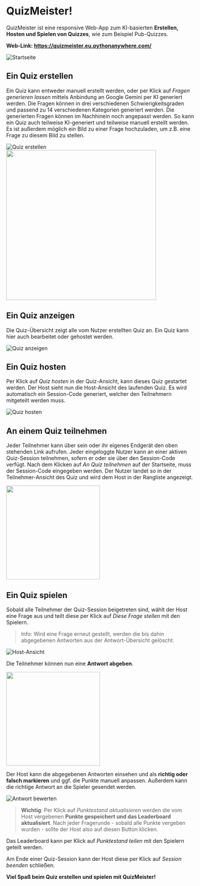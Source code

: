 # QuizMeister!

QuizMeister ist eine responsive Web-App zum KI-basierten **Erstellen, Hosten und Spielen von Quizzes**, wie zum Beispiel Pub-Quizzes.

**Web-Link: https://quizmeister.eu.pythonanywhere.com/**

![Startseite](/docu/home.png)

## Ein Quiz erstellen

Ein Quiz kann entweder manuell erstellt werden, oder per Klick auf _Fragen generieren lassen_ mittels Anbindung an Google Gemini per KI generiert werden. Die Fragen können in drei verschiedenen Schwierigkeitsgraden und passend zu 14 verschiedenen Kategorien generiert werden. Die generierten Fragen können im Nachhinein noch angepasst werden. So kann ein Quiz auch teilweise KI-generiert und teilweise manuell erstellt werden. Es ist außerdem möglich ein Bild zu einer Frage hochzuladen, um z.B. eine Frage zu diesem Bild zu stellen.

![Quiz erstellen](/docu/Quiz_erstellen.png)
<img src="/docu/Fragen_generieren.png" width="400">

## Ein Quiz anzeigen

Die Quiz-Übersicht zeigt alle vom Nutzer erstellten Quiz an. Ein Quiz kann hier auch bearbeitet oder gehostet werden.

![Quiz anzeigen](/docu/Quiz_anzeigen.png)

## Ein Quiz hosten

Per Klick auf _Quiz hosten_ in der Quiz-Ansicht, kann dieses Quiz gestartet werden. Der Host sieht nun die Host-Ansicht des laufenden Quiz. Es wird automatisch ein Session-Code generiert, welcher den Teilnehmern mitgeteilt werden muss.

![Quiz hosten](/docu/Quiz_hosten.png)

## An einem Quiz teilnehmen

Jeder Teilnehmer kann über sein oder ihr eigenes Endgerät den oben stehenden Link aufrufen. Jeder eingeloggte Nutzer kann an einer aktiven Quiz-Session teilnehmen, sofern er oder sie über den Session-Code verfügt. Nach dem Klicken auf _An Quiz teilnehmen_ auf der Startseite, muss der Session-Code eingegeben werden. Der Nutzer landet so in der Teilnehmer-Ansicht des Quiz und wird dem Host in der Rangliste angezeigt.

<img src="/docu/Quiz_spielen_Spieler.PNG" width="250">

## Ein Quiz spielen

Sobald alle Teilnehmer der Quiz-Session beigetreten sind, wählt der Host eine Frage aus und teilt diese per Klick auf _Diese Frage stellen_ mit den Spielern.

> Info: Wird eine Frage erneut gestellt, werden die bis dahin abgegebenen Antworten aus der Antwort-Übersicht gelöscht.

![Host-Ansicht](/docu/Quiz_spielen_Host.png)

Die Teilnehmer können nun eine **Antwort abgeben**.

<img src="/docu/Quiz_spielen_Spieler_2.PNG" width="250">

Der Host kann die abgegebenen Antworten einsehen und als **richtig oder falsch markieren** und ggf. die Punkte manuell anpassen. Außerdem kann die richtige Antwort an die Spieler gesendet werden.

![Antwort bewerten](/docu/Quiz_spielen_Host_2.png)

> **Wichtig**: Per Klick auf _Punktestand aktualisieren_ werden die vom Host vergebenen **Punkte gespeichert und das Leaderboard aktualisiert**. Nach jeder Fragerunde - sobald alle Punkte vergeben wurden - sollte der Host also auf diesen Button klicken.

Das Leaderboard kann per Klick auf _Punktestand teilen_ mit den Spielern geteilt werden.

Am Ende einer Quiz-Session kann der Host diese per Klick auf _Session beenden_ schließen.

**Viel Spaß beim Quiz erstellen und spielen mit QuizMeister!**
